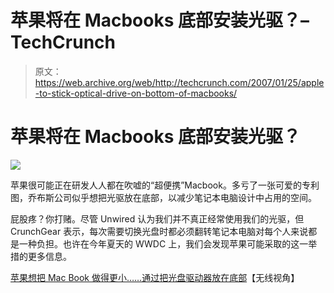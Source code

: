 # 苹果将在 Macbooks 底部安装光驱？–TechCrunch

> 原文：<https://web.archive.org/web/http://techcrunch.com/2007/01/25/apple-to-stick-optical-drive-on-bottom-of-macbooks/>

# 苹果将在 Macbooks 底部安装光驱？

![](img/5b5aee27cca0766e60610353ead5742a.png)

苹果很可能正在研发人人都在吹嘘的“超便携”Macbook。多亏了一张可爱的专利图，乔布斯公司似乎想把光驱放在底部，以减少笔记本电脑设计中占用的空间。

屁股疼？你打赌。尽管 Unwired 认为我们并不真正经常使用我们的光驱，但 CrunchGear 表示，每次需要切换光盘时都必须翻转笔记本电脑对每个人来说都是一种负担。也许在今年夏天的 WWDC 上，我们会发现苹果可能采取的这一举措的更多信息。

[苹果想把 Mac Book 做得更小……通过把光盘驱动器放在底部](https://web.archive.org/web/20210302020918/http://www.unwiredview.com/2007/01/25/apple-wants-to-make-mac-book-smaller-by-putting-optical-disc-drive-at-the-bottom/)【无线视角】